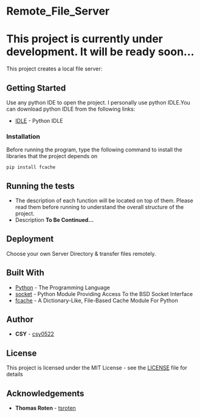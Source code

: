 # Remote_File_Server
# This project is currently under development. It will be ready soon...

This project creates a local file server: <br/>

## Getting Started

Use any python IDE to open the project. I personally use python IDLE.You can download python IDLE from the following links:
* [IDLE](https://www.python.org/downloads/) - Python IDLE

### Installation

Before running the program, type the following command to install the libraries that the project depends on

```
pip install fcache
```

## Running the tests

- The description of each function will be located on top of them. Please read them before running to understand the overall structure of the project. <br/>
- Description **To Be Continued...**

## Deployment

Choose your own Server Directory & transfer files remotely.

## Built With

* [Python](https://www.python.org/) - The Programming Language
* [socket](https://docs.python.org/3/library/socket.html) - Python Module Providing Access To the BSD Socket Interface
* [fcache](https://fcache.readthedocs.io/en/stable/) - A Dictionary-Like, File-Based Cache Module For Python

## Author

* **CSY** - [csy0522](https://github.com/csy0522)

## License

This project is licensed under the MIT License - see the [LICENSE](LICENSE) file for details

## Acknowledgements

* **Thomas Roten** - [tsroten](https://pypi.org/user/tsroten/)
